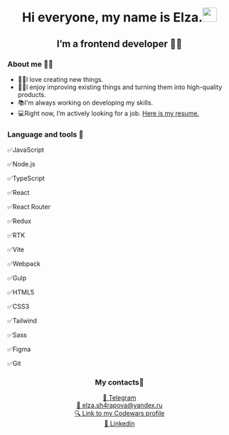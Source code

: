 <h1 align="center">Hi everyone, my name is Elza.<img src="https://github.com/blackcater/blackcater/raw/main/images/Hi.gif" height="32"/></h1>
<h2 align="center">I’m a frontend developer 	&#128105;&#8205;&#128187;</h2>

<h3>About me &#128129;&#8205;&#9792;&#65039;</h3>
<ul>
  <li>&#128105;&#8205;&#127979;I love creating new things.</li>
  <li>&#127939;&#8205;&#9792;&#65039;I enjoy improving existing things and turning them into high-quality products.</li>
  <li>&#128218;I'm always working on developing my skills.</li>
  <li>&#128187;Right now, I’m actively looking for a job.  <a href="https://github.com/ElzaSharapova24/ElzaSharapova24/raw/main/%D0%AD%D0%BB%D1%8C%D0%B7%D0%B0%20%D0%A8%D0%B0%D1%80%D0%B0%D0%BF%D0%BE%D0%B2%D0%B0%20%D1%80%D0%B5%D0%B7%D1%8E%D0%BC%D0%B5.pdf">Here is my resume.</a></li>
</ul>

<h3>Language and tools 	&#128188;</h3>
<div>
  <p>
    &#9989;JavaScript
  </li>
   <p>
     &#9989;Node.js
  </p>
  <p>
     &#9989;TypeScript
  </p>
  <p>
     &#9989;React
  </p>
  <p>
     &#9989;React Router
  </p>
  <p>
     &#9989;Redux
  </p>
  <p>
     &#9989;RTK
  </p>
  <p>
     &#9989;Vite
  </p>
  <p>
     &#9989;Webpack
  </p>
   <p>
     &#9989;Gulp
  </p>
  <p>
     &#9989;HTML5
  </p>
  <p>
    &#9989;CSS3
  </p>
  <p>
    &#9989;Tailwind
  </p>
  <p>
    &#9989;Sass
  </p>
  <p>
    &#9989;Figma
  </p>
  <p>
    &#9989;Git
  </p>
</div>
<h3 align="center">My contacts📱</h3>
<div align="center"><a href="https://t.me/elzana24">&#128242; Telegram</a></div>
<div align="center"><a href="mailto:elza.sh4rapova@yandex.ru">&#128231; elza.sh4rapova@yandex.ru</a></div>
<div align="center"><a href="https://www.codewars.com/users/ElzaSharapova24
">&#128269; Link to my Codewars profile</a></div>
<div align="center"><a href="https://www.linkedin.com/in/%D1%8D%D0%BB%D1%8C%D0%B7%D0%B0-%D1%88%D0%B0%D1%80%D0%B0%D0%BF%D0%BE%D0%B2%D0%B0-83987428a/">&#128190; Linkedin</a></div>
